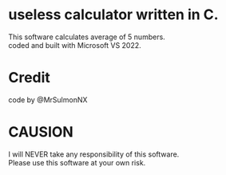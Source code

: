 # useless calculator written in C.
This software calculates average of 5 numbers.  
coded and built with Microsoft VS 2022.

# Credit
code by @MrSulmonNX

# CAUSION
I will NEVER take any responsibility of this software.   
Please use this software at your own risk.


